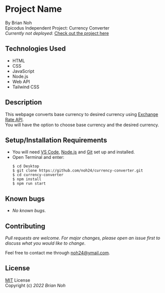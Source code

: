 # Project Name
By Brian Noh  
Epicodus Independent Project: Currency Converter    
_Currently not deployed_: [Check out the project here](noh24.github.com/currency-converter)

## Technologies Used  
* HTML
* CSS
* JavaScript
* Node.js
* Web API
* Tailwind CSS

## Description
This webpage converts base currency to desired currency using [Exchange Rate API](https://www.exchangerate-api.com/).  
You will have the option to choose base currency and the desired currency.

## Setup/Installation Requirements
* You will need [VS Code](https://code.visualstudio.com/), [Node.js](https://nodejs.org/en/download/) and [Git](https://docs.github.com/en/get-started/quickstart/set-up-git) set up and installed.
* Open Terminal and enter:  
  ```
  $ cd Desktop
  $ git clone https://github.com/noh24/currency-converter.git
  $ cd currency-converter
  $ npm install
  $ npm run start
  ```  
## Known bugs
* _No known bugs_.

## Contributing
_Pull requests are welcome. For major changes, please open an issue first to discuss what you would like to change_.  
  
Feel free to contact me through <noh24@ymail.com>.

## License
[MIT](./license.txt) License  
Copyright (c) _2022 Brian Noh_